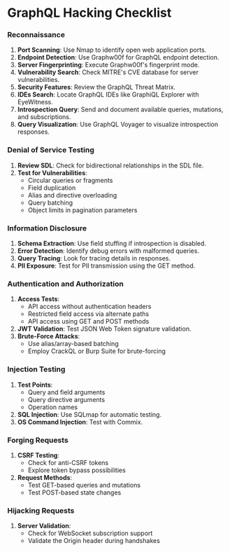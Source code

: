 # GraphQL Hacking Checklist

### Reconnaissance

1. **Port Scanning**: Use Nmap to identify open web application ports.
2. **Endpoint Detection**: Use Graphw00f for GraphQL endpoint detection.
3. **Server Fingerprinting**: Execute Graphw00f's fingerprint mode.
4. **Vulnerability Search**: Check MITRE's CVE database for server vulnerabilities.
5. **Security Features**: Review the GraphQL Threat Matrix.
6. **IDEs Search**: Locate GraphQL IDEs like GraphiQL Explorer with EyeWitness.
7. **Introspection Query**: Send and document available queries, mutations, and subscriptions.
8. **Query Visualization**: Use GraphQL Voyager to visualize introspection responses.

### Denial of Service Testing

1. **Review SDL**: Check for bidirectional relationships in the SDL file.
2. **Test for Vulnerabilities**:
   * Circular queries or fragments
   * Field duplication
   * Alias and directive overloading
   * Query batching
   * Object limits in pagination parameters

### Information Disclosure

1. **Schema Extraction**: Use field stuffing if introspection is disabled.
2. **Error Detection**: Identify debug errors with malformed queries.
3. **Query Tracing**: Look for tracing details in responses.
4. **PII Exposure**: Test for PII transmission using the GET method.

### Authentication and Authorization

1. **Access Tests**:
   * API access without authentication headers
   * Restricted field access via alternate paths
   * API access using GET and POST methods
2. **JWT Validation**: Test JSON Web Token signature validation.
3. **Brute-Force Attacks**:
   * Use alias/array-based batching
   * Employ CrackQL or Burp Suite for brute-forcing

### Injection Testing

1. **Test Points**:
   * Query and field arguments
   * Query directive arguments
   * Operation names
2. **SQL Injection**: Use SQLmap for automatic testing.
3. **OS Command Injection**: Test with Commix.

### Forging Requests

1. **CSRF Testing**:
   * Check for anti-CSRF tokens
   * Explore token bypass possibilities
2. **Request Methods**:
   * Test GET-based queries and mutations
   * Test POST-based state changes

### Hijacking Requests

1. **Server Validation**:
   * Check for WebSocket subscription support
   * Validate the Origin header during handshakes

